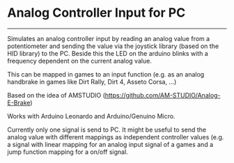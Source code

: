 # Analog Controller Input for PC
  ------------------ 
 
  Simulates an analog controller input by reading an analog value from a potentiometer 
  and sending the value via the joystick library (based on the HID library) 
  to the PC. Beside this the LED on the arduino blinks with a frequency 
  dependent on the current analog value.
 
  This can be mapped in games to an input function (e.g. as an analog
  handbrake in games like Dirt Rally, Dirt 4, Asseto Corsa, ...)
  
  Based on the idea of AMSTUDIO 
  (https://github.com/AM-STUDIO/Analog-E-Brake)
 
  Works with Arduino Leonardo and Arduino/Genuino Micro.
 
  Currently only one signal is send to PC. It might be useful
  to send the analog value with different mappings as independent
  controller values (e.g. a signal with linear mapping for an analog 
  input signal of a games and a jump function mapping for a on/off signal. 
 
